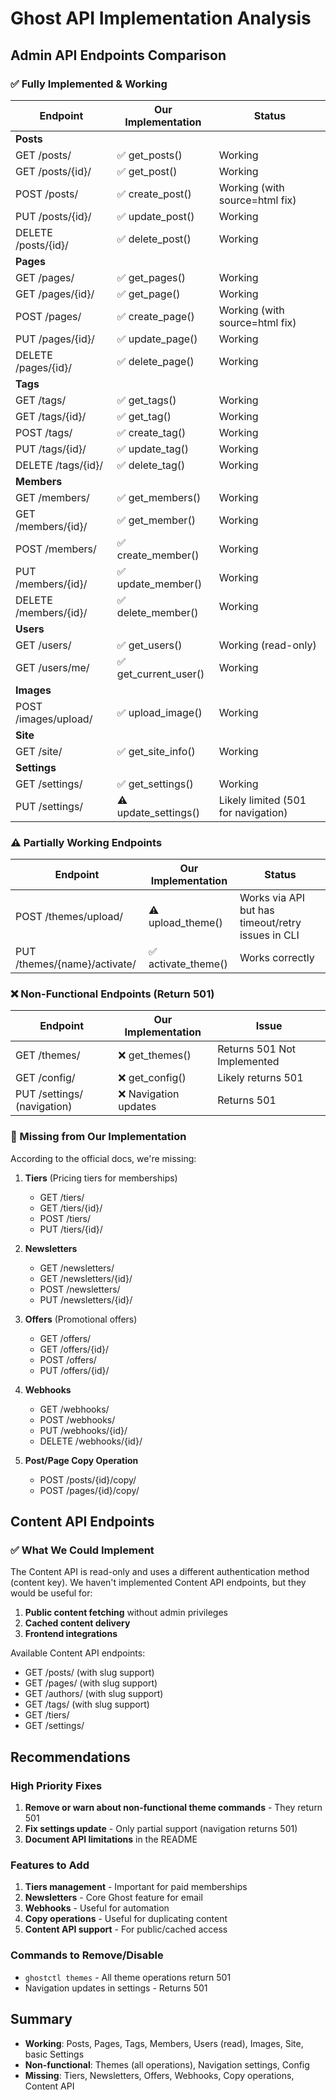 # Ghost API Implementation Analysis

## Admin API Endpoints Comparison

### ✅ Fully Implemented & Working
| Endpoint | Our Implementation | Status |
|----------|-------------------|--------|
| **Posts** | | |
| GET /posts/ | ✅ get_posts() | Working |
| GET /posts/{id}/ | ✅ get_post() | Working |
| POST /posts/ | ✅ create_post() | Working (with source=html fix) |
| PUT /posts/{id}/ | ✅ update_post() | Working |
| DELETE /posts/{id}/ | ✅ delete_post() | Working |
| **Pages** | | |
| GET /pages/ | ✅ get_pages() | Working |
| GET /pages/{id}/ | ✅ get_page() | Working |
| POST /pages/ | ✅ create_page() | Working (with source=html fix) |
| PUT /pages/{id}/ | ✅ update_page() | Working |
| DELETE /pages/{id}/ | ✅ delete_page() | Working |
| **Tags** | | |
| GET /tags/ | ✅ get_tags() | Working |
| GET /tags/{id}/ | ✅ get_tag() | Working |
| POST /tags/ | ✅ create_tag() | Working |
| PUT /tags/{id}/ | ✅ update_tag() | Working |
| DELETE /tags/{id}/ | ✅ delete_tag() | Working |
| **Members** | | |
| GET /members/ | ✅ get_members() | Working |
| GET /members/{id}/ | ✅ get_member() | Working |
| POST /members/ | ✅ create_member() | Working |
| PUT /members/{id}/ | ✅ update_member() | Working |
| DELETE /members/{id}/ | ✅ delete_member() | Working |
| **Users** | | |
| GET /users/ | ✅ get_users() | Working (read-only) |
| GET /users/me/ | ✅ get_current_user() | Working |
| **Images** | | |
| POST /images/upload/ | ✅ upload_image() | Working |
| **Site** | | |
| GET /site/ | ✅ get_site_info() | Working |
| **Settings** | | |
| GET /settings/ | ✅ get_settings() | Working |
| PUT /settings/ | ⚠️ update_settings() | Likely limited (501 for navigation) |

### ⚠️ Partially Working Endpoints
| Endpoint | Our Implementation | Status |
|----------|-------------------|-------|
| POST /themes/upload/ | ⚠️ upload_theme() | Works via API but has timeout/retry issues in CLI |
| PUT /themes/{name}/activate/ | ✅ activate_theme() | Works correctly |

### ❌ Non-Functional Endpoints (Return 501)
| Endpoint | Our Implementation | Issue |
|----------|-------------------|-------|
| GET /themes/ | ❌ get_themes() | Returns 501 Not Implemented |
| GET /config/ | ❌ get_config() | Likely returns 501 |
| PUT /settings/ (navigation) | ❌ Navigation updates | Returns 501 |

### 🚫 Missing from Our Implementation
According to the official docs, we're missing:

1. **Tiers** (Pricing tiers for memberships)
   - GET /tiers/
   - GET /tiers/{id}/
   - POST /tiers/
   - PUT /tiers/{id}/

2. **Newsletters**
   - GET /newsletters/
   - GET /newsletters/{id}/
   - POST /newsletters/
   - PUT /newsletters/{id}/

3. **Offers** (Promotional offers)
   - GET /offers/
   - GET /offers/{id}/
   - POST /offers/
   - PUT /offers/{id}/

4. **Webhooks**
   - GET /webhooks/
   - POST /webhooks/
   - PUT /webhooks/{id}/
   - DELETE /webhooks/{id}/

5. **Post/Page Copy Operation**
   - POST /posts/{id}/copy/
   - POST /pages/{id}/copy/

## Content API Endpoints

### ✅ What We Could Implement
The Content API is read-only and uses a different authentication method (content key). We haven't implemented Content API endpoints, but they would be useful for:

1. **Public content fetching** without admin privileges
2. **Cached content delivery**
3. **Frontend integrations**

Available Content API endpoints:
- GET /posts/ (with slug support)
- GET /pages/ (with slug support)
- GET /authors/ (with slug support)
- GET /tags/ (with slug support)
- GET /tiers/
- GET /settings/

## Recommendations

### High Priority Fixes
1. **Remove or warn about non-functional theme commands** - They return 501
2. **Fix settings update** - Only partial support (navigation returns 501)
3. **Document API limitations** in the README

### Features to Add
1. **Tiers management** - Important for paid memberships
2. **Newsletters** - Core Ghost feature for email
3. **Webhooks** - Useful for automation
4. **Copy operations** - Useful for duplicating content
5. **Content API support** - For public/cached access

### Commands to Remove/Disable
- `ghostctl themes` - All theme operations return 501
- Navigation updates in settings - Returns 501

## Summary
- **Working**: Posts, Pages, Tags, Members, Users (read), Images, Site, basic Settings
- **Non-functional**: Themes (all operations), Navigation settings, Config
- **Missing**: Tiers, Newsletters, Offers, Webhooks, Copy operations, Content API